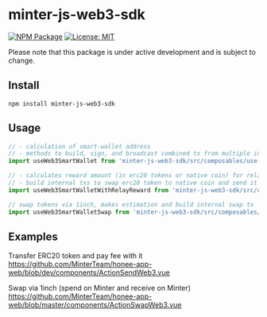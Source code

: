 # minter-js-web3-sdk

[![NPM Package](https://img.shields.io/npm/v/minter-js-web3-sdk.svg?style=flat-square)](https://www.npmjs.org/package/minterjs-util)
[![License: MIT](https://img.shields.io/badge/License-MIT-yellow.svg?style=flat-square&label=license)](https://github.com/MinterTeam/minter-js-web3-sdk/blob/master/LICENSE)

Please note that this package is under active development and is subject to change.

## Install

`npm install minter-js-web3-sdk`


## Usage

```js
// - calculation of smart-wallet address
// - methods to build, sign, and broadcast combined tx from multiple internal txs
import useWeb3SmartWallet from 'minter-js-web3-sdk/src/composables/use-web3-smartwallet.js';

// - calculates reward amount (in erc20 tokens or native coin) for relay service
// - build internal txs to swap erc20 token to native coin and send it to relay service as reward
import useWeb3SmartWalletWithRelayReward from 'minter-js-web3-sdk/src/composables/use-web3-smartwallet-relay-reward.js';

// swap tokens via 1inch, makes estimation and build internal swap tx
import useWeb3SmartWalletSwap from 'minter-js-web3-sdk/src/composables/use-web3-smartwallet-swap.js';
```


## Examples

Transfer ERC20 token and pay fee with it
https://github.com/MinterTeam/honee-app-web/blob/dev/components/ActionSendWeb3.vue

Swap via 1inch (spend on Minter and receive on Minter)
https://github.com/MinterTeam/honee-app-web/blob/master/components/ActionSwapWeb3.vue
